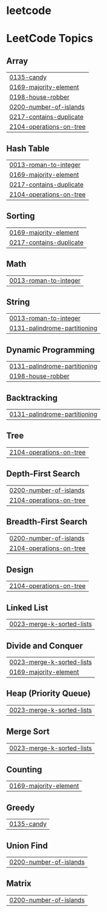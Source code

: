 # leetcode
<!---LeetCode Topics Start-->
# LeetCode Topics
## Array
|  |
| ------- |
| [0135-candy](https://github.com/pavant9676/leetcode/tree/master/0135-candy) |
| [0169-majority-element](https://github.com/pavant9676/leetcode/tree/master/0169-majority-element) |
| [0198-house-robber](https://github.com/pavant9676/leetcode/tree/master/0198-house-robber) |
| [0200-number-of-islands](https://github.com/pavant9676/leetcode/tree/master/0200-number-of-islands) |
| [0217-contains-duplicate](https://github.com/pavant9676/leetcode/tree/master/0217-contains-duplicate) |
| [2104-operations-on-tree](https://github.com/pavant9676/leetcode/tree/master/2104-operations-on-tree) |
## Hash Table
|  |
| ------- |
| [0013-roman-to-integer](https://github.com/pavant9676/leetcode/tree/master/0013-roman-to-integer) |
| [0169-majority-element](https://github.com/pavant9676/leetcode/tree/master/0169-majority-element) |
| [0217-contains-duplicate](https://github.com/pavant9676/leetcode/tree/master/0217-contains-duplicate) |
| [2104-operations-on-tree](https://github.com/pavant9676/leetcode/tree/master/2104-operations-on-tree) |
## Sorting
|  |
| ------- |
| [0169-majority-element](https://github.com/pavant9676/leetcode/tree/master/0169-majority-element) |
| [0217-contains-duplicate](https://github.com/pavant9676/leetcode/tree/master/0217-contains-duplicate) |
## Math
|  |
| ------- |
| [0013-roman-to-integer](https://github.com/pavant9676/leetcode/tree/master/0013-roman-to-integer) |
## String
|  |
| ------- |
| [0013-roman-to-integer](https://github.com/pavant9676/leetcode/tree/master/0013-roman-to-integer) |
| [0131-palindrome-partitioning](https://github.com/pavant9676/leetcode/tree/master/0131-palindrome-partitioning) |
## Dynamic Programming
|  |
| ------- |
| [0131-palindrome-partitioning](https://github.com/pavant9676/leetcode/tree/master/0131-palindrome-partitioning) |
| [0198-house-robber](https://github.com/pavant9676/leetcode/tree/master/0198-house-robber) |
## Backtracking
|  |
| ------- |
| [0131-palindrome-partitioning](https://github.com/pavant9676/leetcode/tree/master/0131-palindrome-partitioning) |
## Tree
|  |
| ------- |
| [2104-operations-on-tree](https://github.com/pavant9676/leetcode/tree/master/2104-operations-on-tree) |
## Depth-First Search
|  |
| ------- |
| [0200-number-of-islands](https://github.com/pavant9676/leetcode/tree/master/0200-number-of-islands) |
| [2104-operations-on-tree](https://github.com/pavant9676/leetcode/tree/master/2104-operations-on-tree) |
## Breadth-First Search
|  |
| ------- |
| [0200-number-of-islands](https://github.com/pavant9676/leetcode/tree/master/0200-number-of-islands) |
| [2104-operations-on-tree](https://github.com/pavant9676/leetcode/tree/master/2104-operations-on-tree) |
## Design
|  |
| ------- |
| [2104-operations-on-tree](https://github.com/pavant9676/leetcode/tree/master/2104-operations-on-tree) |
## Linked List
|  |
| ------- |
| [0023-merge-k-sorted-lists](https://github.com/pavant9676/leetcode/tree/master/0023-merge-k-sorted-lists) |
## Divide and Conquer
|  |
| ------- |
| [0023-merge-k-sorted-lists](https://github.com/pavant9676/leetcode/tree/master/0023-merge-k-sorted-lists) |
| [0169-majority-element](https://github.com/pavant9676/leetcode/tree/master/0169-majority-element) |
## Heap (Priority Queue)
|  |
| ------- |
| [0023-merge-k-sorted-lists](https://github.com/pavant9676/leetcode/tree/master/0023-merge-k-sorted-lists) |
## Merge Sort
|  |
| ------- |
| [0023-merge-k-sorted-lists](https://github.com/pavant9676/leetcode/tree/master/0023-merge-k-sorted-lists) |
## Counting
|  |
| ------- |
| [0169-majority-element](https://github.com/pavant9676/leetcode/tree/master/0169-majority-element) |
## Greedy
|  |
| ------- |
| [0135-candy](https://github.com/pavant9676/leetcode/tree/master/0135-candy) |
## Union Find
|  |
| ------- |
| [0200-number-of-islands](https://github.com/pavant9676/leetcode/tree/master/0200-number-of-islands) |
## Matrix
|  |
| ------- |
| [0200-number-of-islands](https://github.com/pavant9676/leetcode/tree/master/0200-number-of-islands) |
<!---LeetCode Topics End-->
